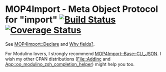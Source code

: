 # MOP4Import - Meta Object Protocol for "import" [![Build Status](https://travis-ci.org/hkoba/perl-mop4import-declare.svg?branch=master)](https://travis-ci.org/hkoba/perl-mop4import-declare)[![Coverage Status](https://coveralls.io/repos/hkoba/perl-mop4import-declare/badge.svg?branch=master&service=github)](https://coveralls.io/github/hkoba/perl-mop4import-declare?branch=master)

See [MOP4Import::Declare](Declare.pod)
and [Why fields?](whyfields.pod).

For Modulino lovers, I strongly recommend [MOP4Import::Base::CLI_JSON](Base/CLI_JSON.pod). I wish my other CPAN distributions ([File::AddInc](https://metacpan.org/dist/File-AddInc/view/lib/File/AddInc.pod) and [App::oo_modulino_zsh_completion_helper](https://metacpan.org/pod/App::oo_modulino_zsh_completion_helper)) might help you too.

